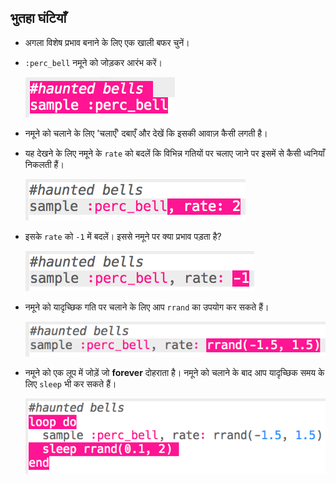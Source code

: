 ## भुतहा घंटियाँ

+ अगला विशेष प्रभाव बनाने के लिए एक खाली बफर चुनें।

+ `:perc_bell` नमूने को जोड़कर आरंभ करें।
    
    ![स्क्रीनशॉट](images/effects-bells-sample.png)

+ नमूने को चलाने के लिए 'चलाएँ' दबाएँ और देखें कि इसकी आवाज़ कैसी लगती है।

+ यह देखने के लिए नमूने के `rate` को बदलें कि विभिन्न गतियों पर चलाए जाने पर इसमें से कैसी ध्वनियाँ निकलती हैं।
    
    ![स्क्रीनशॉट](images/effects-bells-rate-high.png)

+ इसके `rate` को `-1` में बदलें। इससे नमूने पर क्या प्रभाव पड़ता है?
    
    ![स्क्रीनशॉट](images/effects-bells-rate-negative.png)

+ नमूने को यादृच्छिक गति पर चलाने के लिए आप `rrand` का उपयोग कर सकते हैं।
    
    ![स्क्रीनशॉट](images/effects-bells-rate-random.png)

+ नमूने को एक लूप में जोड़ें जो **forever** दोहराता है। नमूने को चलाने के बाद आप यादृच्छिक समय के लिए `sleep` भी कर सकते हैं।
    
    ![स्क्रीनशॉट](images/effects-bells-repeat-random.png)